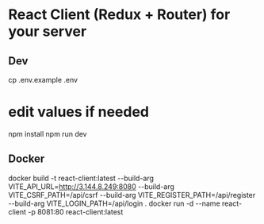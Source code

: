 # React Client (Redux + Router) for your server

## Dev
cp .env.example .env
# edit values if needed
npm install
npm run dev

## Docker
docker build -t react-client:latest   --build-arg VITE_API_URL=http://3.144.8.249:8080   --build-arg VITE_CSRF_PATH=/api/csrf   --build-arg VITE_REGISTER_PATH=/api/register   --build-arg VITE_LOGIN_PATH=/api/login .
docker run -d --name react-client -p 8081:80 react-client:latest
